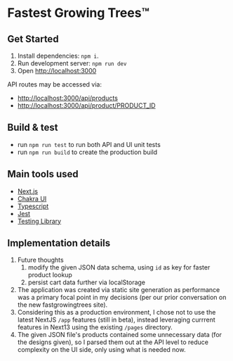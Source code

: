 # Fastest Growing Trees™️

## Get Started

1. Install dependencies: `npm i`.
1. Run development server: `npm run dev`
1. Open [http://localhost:3000](http://localhost:3000)

API routes may be accessed via:

- [http://localhost:3000/api/products](http://localhost:3000/api/products)
- [http://localhost:3000/api/product/PRODUCT_ID](http://localhost:3000/api/product/PRODUCT_ID)

## Build &amp; test

- run `npm run test` to run both API and UI unit tests
- run `npm run build` to create the production build

## Main tools used

- [Next.js](https://nextjs.org/)
- [Chakra UI](https://chakra-ui.com/)
- [Typescript](https://www.typescriptlang.org/)
- [Jest](https://jestjs.io/)
- [Testing Library](https://testing-library.com/)

## Implementation details

1. Future thoughts
   1. modify the given JSON data schema, using `id` as key for faster product lookup
   2. persist cart data further via localStorage
1. The application was created via static site generation as performance was a primary focal point in my decisions (per our prior conversation on the new fastgrowingtrees site).
1. Considering this as a production environment, I chose not to use the latest NextJS `/app` features (still in beta), instead leveraging currrent features in Next13 using the existing `/pages` directory.
1. The given JSON file's products contained some unnecessary data (for the designs given), so I parsed them out at the API level to reduce complexity on the UI side, only using what is needed now.
